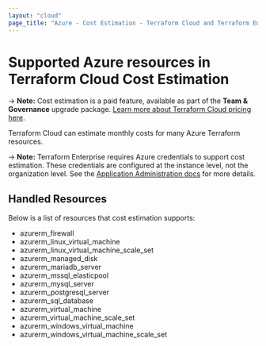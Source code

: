 ```yaml
---
layout: "cloud"
page_title: "Azure - Cost Estimation - Terraform Cloud and Terraform Enterprise"
---
```


# Supported Azure resources in Terraform Cloud Cost Estimation

-> **Note:** Cost estimation is a paid feature, available as part of the **Team & Governance** upgrade package. [Learn more about Terraform Cloud pricing here](https://www.hashicorp.com/products/terraform/pricing/).

Terraform Cloud can estimate monthly costs for many Azure Terraform resources.

-> **Note:** Terraform Enterprise requires Azure credentials to support cost estimation. These credentials are configured at the instance level, not the organization level. See the [Application Administration docs](/docs/enterprise/admin/integration.html) for more details.

## Handled Resources

Below is a list of resources that cost estimation supports:

* azurerm_firewall
* azurerm_linux_virtual_machine
* azurerm_linux_virtual_machine_scale_set
* azurerm_managed_disk
* azurerm_mariadb_server
* azurerm_mssql_elasticpool
* azurerm_mysql_server
* azurerm_postgresql_server
* azurerm_sql_database
* azurerm_virtual_machine
* azurerm_virtual_machine_scale_set
* azurerm_windows_virtual_machine
* azurerm_windows_virtual_machine_scale_set
